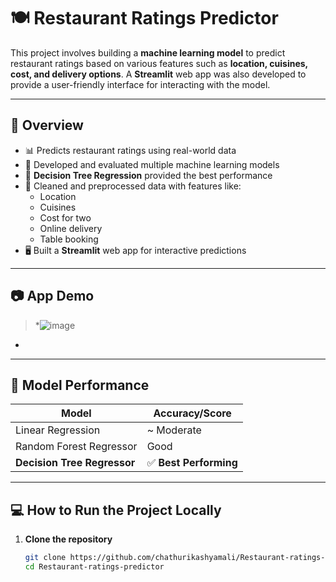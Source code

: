 # 🍽️ Restaurant Ratings Predictor

This project involves building a **machine learning model** to predict restaurant ratings based on various features such as **location, cuisines, cost, and delivery options**. A **Streamlit** web app was also developed to provide a user-friendly interface for interacting with the model.

---

## 🚀 Overview

- 📊 Predicts restaurant ratings using real-world data
- 🤖 Developed and evaluated multiple machine learning models
- 🌳 **Decision Tree Regression** provided the best performance
- 🧪 Cleaned and preprocessed data with features like:
  - Location
  - Cuisines
  - Cost for two
  - Online delivery
  - Table booking
- 🖥️ Built a **Streamlit** web app for interactive predictions

---

## 📷 App Demo 
> *![image](https://github.com/user-attachments/assets/d37b8418-4808-4eaa-8ac1-d841541e2060)
*

---

## 🧠 Model Performance

| Model                   | Accuracy/Score |
|------------------------|----------------|
| Linear Regression       | ~ Moderate     |
| Random Forest Regressor | Good           |
| **Decision Tree Regressor** | ✅ **Best Performing** |

---

## 💻 How to Run the Project Locally

1. **Clone the repository**
   ```bash
   git clone https://github.com/chathurikashyamali/Restaurant-ratings-predictor.git
   cd Restaurant-ratings-predictor

